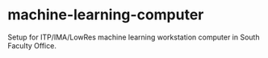 # machine-learning-computer
Setup for ITP/IMA/LowRes machine learning workstation computer in South Faculty Office.

